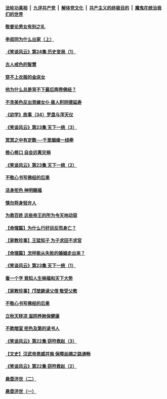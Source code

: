 ####  [法轮功真相](../../../../basic/blob/master/README.md?t=08160200) &nbsp;|&nbsp; [九评共产党](../../../../9ping.md/blob/master/README.md?t=08160200) &nbsp;|&nbsp; [解体党文化](../../../../jtdwh.md/blob/master/README.md?t=08160200)  &nbsp;|&nbsp; [共产主义的终极目的](../../../../gczydzjmd.md/blob/master/README.md?t=08160200) &nbsp;|&nbsp; [魔鬼在统治我们的世界](../../../../mgztzwmdsj.md/blob/master/README.md?t=08160200) 

#### [敬姜论男女有别之礼](../pages/prog647/a102645258.md?t=08160200) 

#### [李叔同为什么出家（上）](../pages/prog647/a102645242.md?t=08160200) 

#### [《笑谈风云》第24集 历史变局（1）](../pages/prog647/a102645211.md?t=08160200) 

#### [古人戒色的智慧](../pages/prog647/a102644639.md?t=08160200) 

#### [穿不上衣服的金床女](../pages/prog647/a102644620.md?t=08160200) 

#### [他为什么总是背不下最后两卷佛经？](../pages/prog647/a102644587.md?t=08160200) 

#### [不贪美色反出资嫁女仆 唐人积阴德延寿](../pages/prog647/a102643957.md?t=08160200) 

#### [《幼学》故事（34）罗盘与浑天仪](../pages/prog647/a102643951.md?t=08160200) 

#### [《笑谈风云》第23集 天下一统（3）](../pages/prog647/a102643937.md?t=08160200) 

#### [冥冥之中有定数──千里姻缘一线牵](../pages/prog647/a102643074.md?t=08160200) 

#### [修心修口 自会远离灾祸](../pages/prog647/a102643036.md?t=08160200) 

#### [《笑谈风云》第23集 天下一统（2）](../pages/prog647/a102643014.md?t=08160200) 

#### [不敬心书写佛经的后果](../pages/prog647/a102642368.md?t=08160200) 

#### [洁身拒色 神明赐福](../pages/prog647/a102642363.md?t=08160200) 

#### [慎勿将身轻许人](../pages/prog647/a102642222.md?t=08160200) 

#### [为救百姓 这些帝王的所为令天地动容](../pages/prog647/a102642052.md?t=08160200) 

#### [【命理篇】为什么行好运反而身亡？](../pages/prog647/a102641592.md?t=08160200) 

#### [【家教珍事】王猛知子 为子求田不求官](../pages/prog647/a102641580.md?t=08160200) 

#### [【命理篇】怎样能从失败的婚姻走出来？](../pages/prog647/a102640802.md?t=08160200) 

#### [《笑谈风云》第23集 天下一统（1）](../pages/prog647/a102640791.md?t=08160200) 

#### [看一个字 竟知人生祸福和天下大势](../pages/prog647/a102640137.md?t=08160200) 

#### [【家教珍事】邝埜跪读父信 敬受父教](../pages/prog647/a102640131.md?t=08160200) 

#### [不敬心书写佛经的后果](../pages/prog647/a102639970.md?t=08160200) 

#### [立秋天转凉 滋阴养肺保健康](../pages/prog647/a102639236.md?t=08160200) 

#### [不欺暗室 拒色及第的读书人](../pages/prog647/a102639223.md?t=08160200) 

#### [《笑谈风云》第22集 窃符救赵（3）](../pages/prog647/a102639213.md?t=08160200) 

#### [【文史】汉武帝恩威并施 保障丝绸之路通畅](../pages/prog647/a102638665.md?t=08160200) 

#### [《笑谈风云》第22集 窃符救赵（2）](../pages/prog647/a102638635.md?t=08160200) 

#### [悬壶济世（二）](../pages/prog647/a102637876.md?t=08160200) 

#### [悬壶济世（一）](../pages/prog647/a102637864.md?t=08160200) 


